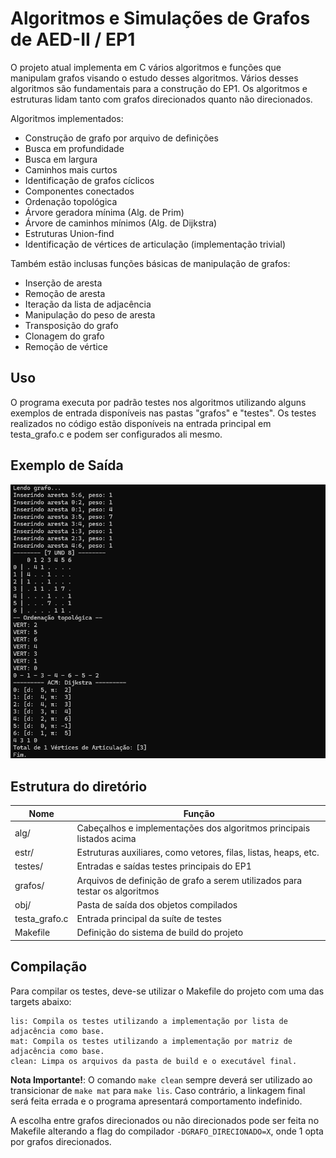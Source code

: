 # Algoritmos e Simulações de Grafos de AED-II / EP1

O projeto atual implementa em C vários algoritmos e funções que manipulam grafos visando o estudo desses algoritmos. Vários desses algoritmos são fundamentais para a construção do EP1.
Os algoritmos e estruturas lidam tanto com grafos direcionados quanto não direcionados.

Algoritmos implementados:
* Construção de grafo por arquivo de definições
* Busca em profundidade
* Busca em largura
* Caminhos mais curtos
* Identificação de grafos cíclicos
* Componentes conectados
* Ordenação topológica
* Árvore geradora mínima (Alg. de Prim)
* Árvore de caminhos mínimos (Alg. de Dijkstra)
* Estruturas Union-find
* Identificação de vértices de articulação (implementação trivial)

Também estão inclusas funções básicas de manipulação de grafos:
- Inserção de aresta
- Remoção de aresta
- Iteração da lista de adjacência
- Manipulação do peso de aresta
- Transposição do grafo
- Clonagem do grafo
- Remoção de vértice

## Uso
O programa executa por padrão testes nos algoritmos utilizando alguns exemplos de entrada disponíveis nas pastas "grafos" e "testes". Os testes realizados no código estão disponíveis na entrada principal em testa_grafo.c e podem ser configurados ali mesmo.

## Exemplo de Saída
![](./exemplo.png)

## Estrutura do diretório
|Nome|Função|
|-|-|
|alg/|Cabeçalhos e implementações dos algoritmos principais listados acima|
|estr/|Estruturas auxiliares, como vetores, filas, listas, heaps, etc.|
|testes/|Entradas e saídas testes principais do EP1|
|grafos/|Arquivos de definição de grafo a serem utilizados para testar os algoritmos|
|obj/|Pasta de saída dos objetos compilados|
|testa_grafo.c|Entrada principal da suíte de testes|
|Makefile|Definição do sistema de build do projeto|

## Compilação
Para compilar os testes, deve-se utilizar o Makefile do projeto com uma das targets abaixo:
```
lis: Compila os testes utilizando a implementação por lista de adjacência como base.
mat: Compila os testes utilizando a implementação por matriz de adjacência como base.
clean: Limpa os arquivos da pasta de build e o executável final.
```
**Nota Importante!**: O comando ```make clean``` sempre deverá ser utilizado ao transicionar de ```make mat``` para ```make lis```. Caso contrário, a linkagem final será feita errada e o programa apresentará comportamento indefinido.

A escolha entre grafos direcionados ou não direcionados pode ser feita no Makefile alterando a flag do compilador ```-DGRAFO_DIRECIONADO=X```, onde 1 opta por grafos direcionados.
